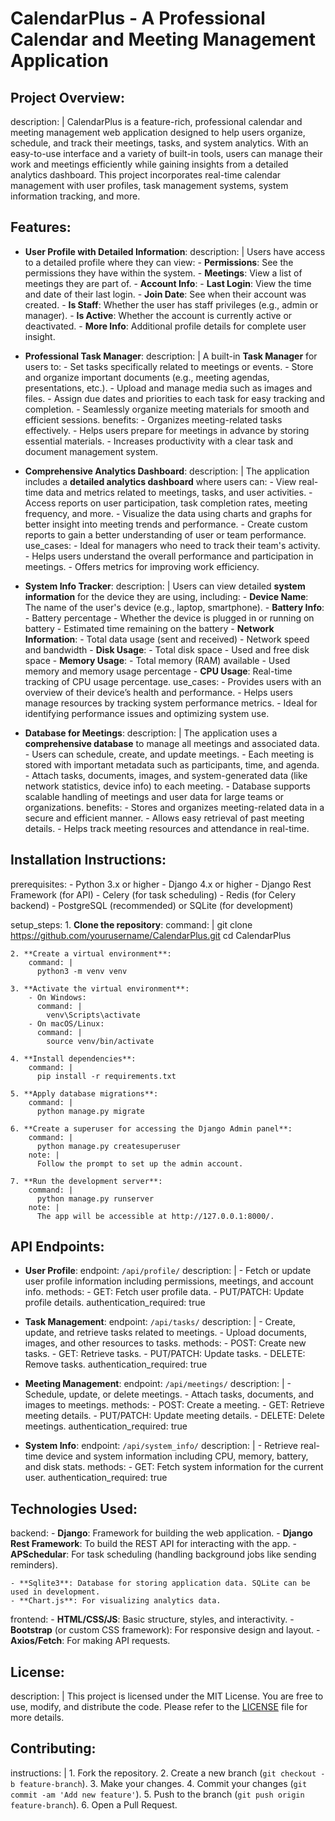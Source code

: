 # CalendarPlus - A Professional Calendar and Meeting Management Application

## Project Overview:
  description: |
    CalendarPlus is a feature-rich, professional calendar and meeting management web application
    designed to help users organize, schedule, and track their meetings, tasks, and system analytics.
    With an easy-to-use interface and a variety of built-in tools, users can manage their work and meetings
    efficiently while gaining insights from a detailed analytics dashboard. This project incorporates real-time 
    calendar management with user profiles, task management systems, system information tracking, and more.

## Features:

  - **User Profile with Detailed Information**:
      description: |
        Users have access to a detailed profile where they can view:
        - **Permissions**: See the permissions they have within the system.
        - **Meetings**: View a list of meetings they are part of.
        - **Account Info**:
          - **Last Login**: View the time and date of their last login.
          - **Join Date**: See when their account was created.
          - **Is Staff**: Whether the user has staff privileges (e.g., admin or manager).
          - **Is Active**: Whether the account is currently active or deactivated.
          - **More Info**: Additional profile details for complete user insight.

  - **Professional Task Manager**:
      description: |
        A built-in **Task Manager** for users to:
        - Set tasks specifically related to meetings or events.
        - Store and organize important documents (e.g., meeting agendas, presentations, etc.).
        - Upload and manage media such as images and files.
        - Assign due dates and priorities to each task for easy tracking and completion.
        - Seamlessly organize meeting materials for smooth and efficient sessions.
        benefits:
          - Organizes meeting-related tasks effectively.
          - Helps users prepare for meetings in advance by storing essential materials.
          - Increases productivity with a clear task and document management system.

  - **Comprehensive Analytics Dashboard**:
      description: |
        The application includes a **detailed analytics dashboard** where users can:
        - View real-time data and metrics related to meetings, tasks, and user activities.
        - Access reports on user participation, task completion rates, meeting frequency, and more.
        - Visualize the data using charts and graphs for better insight into meeting trends and performance.
        - Create custom reports to gain a better understanding of user or team performance.
        use_cases:
          - Ideal for managers who need to track their team's activity.
          - Helps users understand the overall performance and participation in meetings.
          - Offers metrics for improving work efficiency.

  - **System Info Tracker**:
      description: |
        Users can view detailed **system information** for the device they are using, including:
        - **Device Name**: The name of the user's device (e.g., laptop, smartphone).
        - **Battery Info**:
          - Battery percentage
          - Whether the device is plugged in or running on battery
          - Estimated time remaining on the battery
        - **Network Information**:
          - Total data usage (sent and received)
          - Network speed and bandwidth
        - **Disk Usage**:
          - Total disk space
          - Used and free disk space
        - **Memory Usage**:
          - Total memory (RAM) available
          - Used memory and memory usage percentage
        - **CPU Usage**: Real-time tracking of CPU usage percentage.
        use_cases:
          - Provides users with an overview of their device’s health and performance.
          - Helps users manage resources by tracking system performance metrics.
          - Ideal for identifying performance issues and optimizing system use.

  - **Database for Meetings**:
      description: |
        The application uses a **comprehensive database** to manage all meetings and associated data.
        - Users can schedule, create, and update meetings.
        - Each meeting is stored with important metadata such as participants, time, and agenda.
        - Attach tasks, documents, images, and system-generated data (like network statistics, device info) to each meeting.
        - Database supports scalable handling of meetings and user data for large teams or organizations.
        benefits:
          - Stores and organizes meeting-related data in a secure and efficient manner.
          - Allows easy retrieval of past meeting details.
          - Helps track meeting resources and attendance in real-time.

## Installation Instructions:

  prerequisites:
    - Python 3.x or higher
    - Django 4.x or higher
    - Django Rest Framework (for API)
    - Celery (for task scheduling)
    - Redis (for Celery backend)
    - PostgreSQL (recommended) or SQLite (for development)

  setup_steps:
    1. **Clone the repository**:
        command: |
          git clone https://github.com/yourusername/CalendarPlus.git
          cd CalendarPlus

    2. **Create a virtual environment**:
        command: |
          python3 -m venv venv

    3. **Activate the virtual environment**:
        - On Windows:
          command: |
            venv\Scripts\activate
        - On macOS/Linux:
          command: |
            source venv/bin/activate

    4. **Install dependencies**:
        command: |
          pip install -r requirements.txt

    5. **Apply database migrations**:
        command: |
          python manage.py migrate

    6. **Create a superuser for accessing the Django Admin panel**:
        command: |
          python manage.py createsuperuser
        note: |
          Follow the prompt to set up the admin account.

    7. **Run the development server**:
        command: |
          python manage.py runserver
        note: |
          The app will be accessible at http://127.0.0.1:8000/.

## API Endpoints:

  - **User Profile**:
      endpoint: `/api/profile/`
      description: |
        - Fetch or update user profile information including permissions, meetings, and account info.
        methods:
          - GET: Fetch user profile data.
          - PUT/PATCH: Update profile details.
      authentication_required: true

  - **Task Management**:
      endpoint: `/api/tasks/`
      description: |
        - Create, update, and retrieve tasks related to meetings.
        - Upload documents, images, and other resources to tasks.
        methods:
          - POST: Create new tasks.
          - GET: Retrieve tasks.
          - PUT/PATCH: Update tasks.
          - DELETE: Remove tasks.
      authentication_required: true

  - **Meeting Management**:
      endpoint: `/api/meetings/`
      description: |
        - Schedule, update, or delete meetings.
        - Attach tasks, documents, and images to meetings.
        methods:
          - POST: Create a meeting.
          - GET: Retrieve meeting details.
          - PUT/PATCH: Update meeting details.
          - DELETE: Delete meetings.
      authentication_required: true

  - **System Info**:
      endpoint: `/api/system_info/`
      description: |
        - Retrieve real-time device and system information including CPU, memory, battery, and disk stats.
        methods:
          - GET: Fetch system information for the current user.
      authentication_required: true

## Technologies Used:

  backend:
    - **Django**: Framework for building the web application.
    - **Django Rest Framework**: To build the REST API for interacting with the app.
    - **APSchedular**: For task scheduling (handling background jobs like sending reminders).

    - **Sqlite3**: Database for storing application data. SQLite can be used in development.
    - **Chart.js**: For visualizing analytics data.

  frontend:
    - **HTML/CSS/JS**: Basic structure, styles, and interactivity.
    - **Bootstrap** (or custom CSS framework): For responsive design and layout.
    - **Axios/Fetch**: For making API requests.

## License:
  description: |
    This project is licensed under the MIT License. You are free to use, modify, and distribute the code.
    Please refer to the [LICENSE](LICENSE) file for more details.

## Contributing:
  instructions: |
    1. Fork the repository.
    2. Create a new branch (`git checkout -b feature-branch`).
    3. Make your changes.
    4. Commit your changes (`git commit -am 'Add new feature'`).
    5. Push to the branch (`git push origin feature-branch`).
    6. Open a Pull Request.
